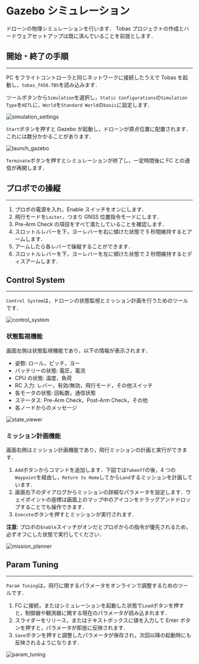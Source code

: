 # Gazebo シミュレーション

ドローンの物理シミュレーションを行います．
Tobas プロジェクトの作成とハードウェアセットアップは既に済んでいることを前提とします．

## 開始・終了の手順

---

PC をフライトコントローラと同じネットワークに接続したうえで Tobas を起動し，`tobas_f450.TBS`を読み込みます．

ツールボタンから`Simulation`を選択し，`Static Configurations`の`Simulation Type`を`HITL`に，`World`を`Standard World`の`basic`に設定します．

![simulation_settings](resources/gazebo_simulation/simulation_settings.png)

`Start`ボタンを押すと Gazebo が起動し，ドローンが原点位置に配置されます．これには数分かかることがあります．

![launch_gazebo](resources/gazebo_simulation/launch_gazebo.png)

`Terminate`ボタンを押すとシミュレーションが終了し，一定時間後に FC との通信が再開します．

## プロポでの操縦

---

1. プロポの電源を入れ，Enable スイッチをオンにします．
1. 飛行モードを`Loiter`，つまり GNSS 位置指令モードにします．
1. Pre-Arm Check の項目をすべて満たしていることを確認します．
1. スロットルレバーを下，ヨーレバーを右に傾けた状態で 5 秒間維持するとアームします．
1. アームしたら各レバーで操縦することができます．
1. スロットルレバーを下，ヨーレバーを左に傾けた状態で 2 秒間維持するとディスアームします．

## Control System

---

`Control System`は，ドローンの状態監視とミッション計画を行うためのツールです．

![control_system](resources/gazebo_simulation/control_system.png)

### 状態監視機能

画面左側は状態監視機能であり，以下の情報が表示されます．

- 姿勢: ロール，ピッチ，ヨー
- バッテリーの状態: 電圧，電流
- CPU の状態: 温度，負荷
- RC 入力: レバー，有効/無効，飛行モード，その他スイッチ
- 各モータの状態: 回転数，通信状態
- ステータス: Pre-Arm Check，Post-Arm Check，その他
- 各ノードからのメッセージ

![state_viewer](resources/gazebo_simulation/state_viewer.png)

### ミッション計画機能

画面右側はミッション計画機能であり，飛行ミッションの計画と実行ができます．

1. `Add`ボタンからコマンドを追加します．下図では`Takeoff`の後，4 つの`Waypoint`を経由し，`Return to Home`してから`Land`するミッションを計画しています．
1. 画面右下のダイアログからミッションの詳細なパラメータを設定します．ウェイポイントの座標は画面上のマップ中のアイコンをドラッグアンドドロップすることでも操作できます．
1. `Execute`ボタンを押すとミッションが実行されます．

**注意:** プロポの`Enable`スイッチがオンだとプロポからの指令が優先されるため，必ずオフにした状態で実行してください．

![mission_planner](resources/gazebo_simulation/mission_planner.png)

## Param Tuning

---

`Param Tuning`は，飛行に関するパラメータをオンラインで調整するためのツールです．

1. FC に接続，またはシミュレーションを起動した状態で`Load`ボタンを押すと，制御器や観測器に関する現在のパラメータが読み込まれます．
1. スライダーをリリース，またはテキストボックスに値を入力して Enter ボタンを押すと，パラメータが即座に反映されます．
1. `Save`ボタンを押すと調整したパラメータが保存され，次回以降の起動時にも反映されるようになります．

![param_tuning](resources/gazebo_simulation/param_tuning.png)
